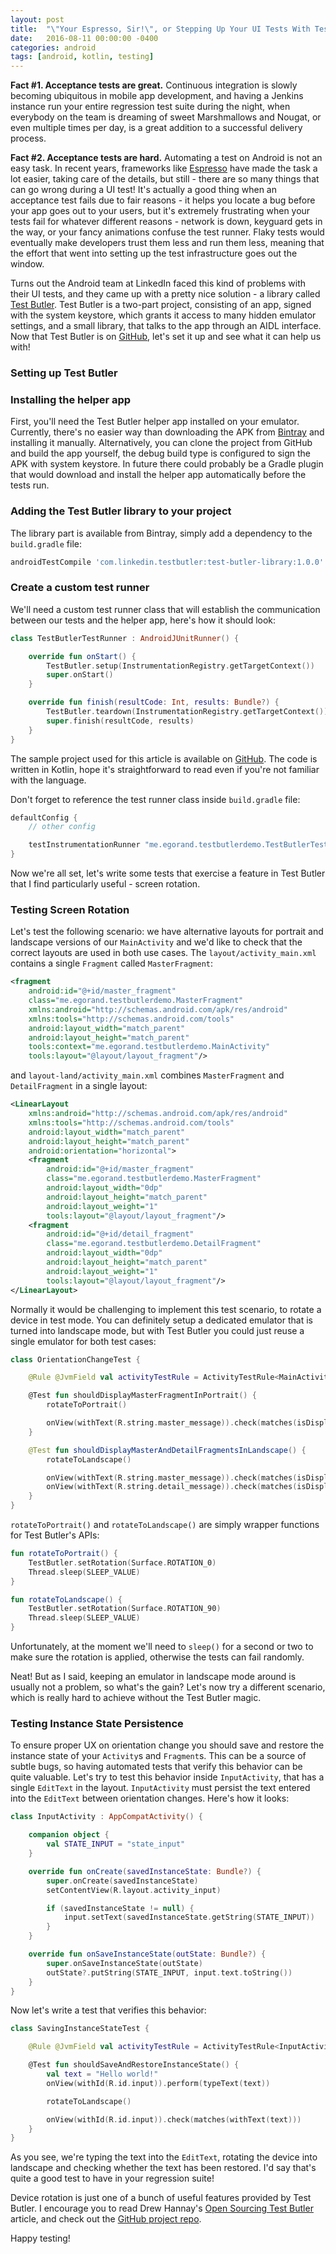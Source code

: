 ```yaml
---
layout: post
title:  "\"Your Espresso, Sir!\", or Stepping Up Your UI Tests With Test Butler"
date:   2016-08-11 00:00:00 -0400
categories: android
tags: [android, kotlin, testing]
---
```

**Fact #1. Acceptance tests are great.** Continuous integration is slowly becoming ubiquitous in 
mobile app development, and having a Jenkins instance run your entire regression test suite during 
the night, when everybody on the team is dreaming of sweet Marshmallows and Nougat, or even multiple 
times per day, is a great addition to a successful delivery process.

**Fact #2. Acceptance tests are hard.** Automating a test on Android is not an easy task. In recent 
years, frameworks like [Espresso][espresso] have made the task a lot easier, taking care of the 
details, but still - there are so many things that can go wrong during a UI test! It's actually a 
good thing when an acceptance test fails due to fair reasons - it helps you locate a bug before your 
app goes out to your users, but it's extremely frustrating when your tests fail for whatever 
different reasons - network is down, keyguard gets in the way, or your fancy animations confuse the 
test runner. Flaky tests would eventually make developers trust them less and run them less, meaning 
that the effort that went into setting up the test infrastructure goes out the window.

Turns out the Android team at LinkedIn faced this kind of problems with their UI tests, and they 
came up with a pretty nice solution - a library called [Test Butler][test-butler-article]. Test 
Butler is a two-part project, consisting of an app, signed with the system keystore, which grants it 
access to many hidden emulator settings, and a small library, that talks to the app through an AIDL 
interface. Now that Test Butler is on [GitHub][test-butler-github], let's set it up and see what it 
can help us with!

### Setting up Test Butler

### Installing the helper app

First, you'll need the Test Butler helper app installed on your emulator. Currently, there's no 
easier way than downloading the APK from [Bintray](https://bintray.com/drewhannay/maven/test-butler-app) and installing it manually. Alternatively, you can clone the project from GitHub and build the app yourself, the debug build type is configured to sign the APK with system keystore. In future there could probably be a Gradle plugin that would download and install the helper app automatically before the tests run.

### Adding the Test Butler library to your project

The library part is available from Bintray, simply add a dependency to the `build.gradle` file:

```groovy
androidTestCompile 'com.linkedin.testbutler:test-butler-library:1.0.0'
```

### Create a custom test runner

We'll need a custom test runner class that will establish the communication between our tests and the helper app, here's how it should look:

```kotlin
class TestButlerTestRunner : AndroidJUnitRunner() {

    override fun onStart() {
        TestButler.setup(InstrumentationRegistry.getTargetContext())
        super.onStart()
    }

    override fun finish(resultCode: Int, results: Bundle?) {
        TestButler.teardown(InstrumentationRegistry.getTargetContext())
        super.finish(resultCode, results)
    }
}
```

The sample project used for this article is available on [GitHub][test-butler-app]. The code is 
written in Kotlin, hope it's straightforward to read even if you're not familiar with the language.

Don't forget to reference the test runner class inside `build.gradle` file:

```groovy
defaultConfig {
    // other config

    testInstrumentationRunner "me.egorand.testbutlerdemo.TestButlerTestRunner"
}
```

Now we're all set, let's write some tests that exercise a feature in Test Butler that I find 
particularly useful - screen rotation.

### Testing Screen Rotation

Let's test the following scenario: we have alternative layouts for portrait and landscape versions 
of our `MainActivity` and we'd like to check that the correct layouts are used in both use cases. 
The `layout/activity_main.xml` contains a single `Fragment` called `MasterFragment`:

```xml
<fragment
    android:id="@+id/master_fragment"
    class="me.egorand.testbutlerdemo.MasterFragment"
    xmlns:android="http://schemas.android.com/apk/res/android"
    xmlns:tools="http://schemas.android.com/tools"
    android:layout_width="match_parent"
    android:layout_height="match_parent"
    tools:context="me.egorand.testbutlerdemo.MainActivity"
    tools:layout="@layout/layout_fragment"/>
```

and `layout-land/activity_main.xml` combines `MasterFragment` and `DetailFragment` in a single 
layout:

```xml
<LinearLayout
    xmlns:android="http://schemas.android.com/apk/res/android"
    xmlns:tools="http://schemas.android.com/tools"
    android:layout_width="match_parent"
    android:layout_height="match_parent"
    android:orientation="horizontal">
    <fragment
        android:id="@+id/master_fragment"
        class="me.egorand.testbutlerdemo.MasterFragment"
        android:layout_width="0dp"
        android:layout_height="match_parent"
        android:layout_weight="1"
        tools:layout="@layout/layout_fragment"/>
    <fragment
        android:id="@+id/detail_fragment"
        class="me.egorand.testbutlerdemo.DetailFragment"
        android:layout_width="0dp"
        android:layout_height="match_parent"
        android:layout_weight="1"
        tools:layout="@layout/layout_fragment"/>
</LinearLayout>
```

Normally it would be challenging to implement this test scenario, to rotate a device in test
mode. You can definitely setup a dedicated emulator that is turned into landscape mode, but with 
Test Butler you could just reuse a single emulator for both test cases:

```kotlin
class OrientationChangeTest {

    @Rule @JvmField val activityTestRule = ActivityTestRule<MainActivity>(MainActivity::class.java)

    @Test fun shouldDisplayMasterFragmentInPortrait() {
        rotateToPortrait()

        onView(withText(R.string.master_message)).check(matches(isDisplayed()))
    }

    @Test fun shouldDisplayMasterAndDetailFragmentsInLandscape() {
        rotateToLandscape()

        onView(withText(R.string.master_message)).check(matches(isDisplayed()))
        onView(withText(R.string.detail_message)).check(matches(isDisplayed()))
    }
}
```

`rotateToPortrait()` and `rotateToLandscape()` are simply wrapper functions for Test Butler's APIs:

```kotlin
fun rotateToPortrait() {
    TestButler.setRotation(Surface.ROTATION_0)
    Thread.sleep(SLEEP_VALUE)
}

fun rotateToLandscape() {
    TestButler.setRotation(Surface.ROTATION_90)
    Thread.sleep(SLEEP_VALUE)
}
```

Unfortunately, at the moment we'll need to `sleep()` for a second or two to make sure the rotation 
is applied, otherwise the tests can fail randomly.

Neat! But as I said, keeping an emulator in landscape mode around is usually not a problem, so 
what's the gain? Let's now try a different scenario, which is really hard to achieve without the 
Test Butler magic.

### Testing Instance State Persistence

To ensure proper UX on orientation change you should save and restore the instance state of your 
`Activity`s and `Fragment`s. This can be a source of subtle bugs, so having automated tests that 
verify this behavior can be quite valuable. Let's try to test this behavior inside `InputActivity`, 
that has a single `EditText` in the layout. `InputActivity` must persist the text entered into the 
`EditText` between orientation changes. Here's how it looks:

```kotlin
class InputActivity : AppCompatActivity() {

    companion object {
        val STATE_INPUT = "state_input"
    }

    override fun onCreate(savedInstanceState: Bundle?) {
        super.onCreate(savedInstanceState)
        setContentView(R.layout.activity_input)

        if (savedInstanceState != null) {
            input.setText(savedInstanceState.getString(STATE_INPUT))
        }
    }

    override fun onSaveInstanceState(outState: Bundle?) {
        super.onSaveInstanceState(outState)
        outState?.putString(STATE_INPUT, input.text.toString())
    }
}
```

Now let's write a test that verifies this behavior:

```kotlin
class SavingInstanceStateTest {

    @Rule @JvmField val activityTestRule = ActivityTestRule<InputActivity>(InputActivity::class.java)

    @Test fun shouldSaveAndRestoreInstanceState() {
        val text = "Hello world!"
        onView(withId(R.id.input)).perform(typeText(text))

        rotateToLandscape()

        onView(withId(R.id.input)).check(matches(withText(text)))
    }
}
```

As you see, we're typing the text into the `EditText`, rotating the device into landscape and 
checking whether the text has been restored. I'd say that's quite a good test to have in your 
regression suite!

Device rotation is just one of a bunch of useful features provided by Test Butler. I encourage you 
to read Drew Hannay's [Open Sourcing Test Butler][test-butler-article] article, and check out the 
[GitHub project repo][test-butler-github].

Happy testing!

[espresso]: https://google.github.io/android-testing-support-library/docs/espresso/
[test-butler-article]: https://engineering.linkedin.com/blog/2016/08/introducing-and-open-sourcing-test-butler--reliable-android-test
[test-butler-github]: https://github.com/linkedin/test-butler
[test-butler-app]: https://bintray.com/drewhannay/maven/test-butler-app
